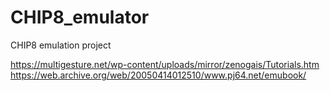 # CHIP8_emulator
CHIP8 emulation project


https://multigesture.net/wp-content/uploads/mirror/zenogais/Tutorials.htm
https://web.archive.org/web/20050414012510/www.pj64.net/emubook/
